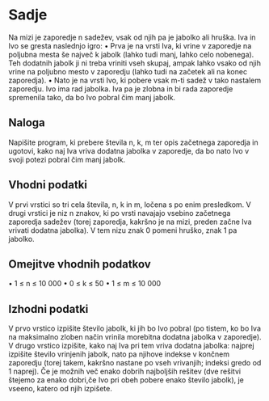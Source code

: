 # Sadje

Na mizi je zaporedje n sadežev, vsak od njih pa je jabolko ali hruška. Iva in Ivo se
gresta naslednjo igro:
• Prva je na vrsti Iva, ki vrine v zaporedje na poljubna mesta še največ k jabolk
(lahko tudi manj, lahko celo nobenega). Teh dodatnih jabolk ji ni treba vriniti vseh
skupaj, ampak lahko vsako od njih vrine na poljubno mesto v zaporedju (lahko tudi
na začetek ali na konec zaporedja).
• Nato je na vrsti Ivo, ki pobere vsak m-ti sadež v tako nastalem zaporedju.
Ivo ima rad jabolka. Iva pa je zlobna in bi rada zaporedje spremenila tako, da bo Ivo
pobral čim manj jabolk.

## Naloga
Napišite program, ki prebere števila n, k, m ter opis začetnega zaporedja in ugotovi, kako
naj Iva vriva dodatna jabolka v zaporedje, da bo nato Ivo v svoji potezi pobral čim manj
jabolk.

## Vhodni podatki
V prvi vrstici so tri cela števila, n, k in m, ločena s po enim presledkom. V drugi vrstici je
niz n znakov, ki po vrsti navajajo vsebino začetnega zaporedja sadežev (torej zaporedja,
kakršno je na mizi, preden začne Iva vrivati dodatna jabolka). V tem nizu znak 0 pomeni
hruško, znak 1 pa jabolko.

## Omejitve vhodnih podatkov
• 1 ≤ n ≤ 10 000
• 0 ≤ k ≤ 50
• 1 ≤ m ≤ 10 000

## Izhodni podatki
V prvo vrstico izpišite število jabolk, ki jih bo Ivo pobral (po tistem, ko bo Iva na maksimalno zloben način vrinila morebitna dodatna jabolka v zaporedje). V drugo vrstico
izpišite, kako naj Iva pri tem vriva dodatna jabolka: najprej izpišite število vrinjenih
jabolk, nato pa njihove indekse v končnem zaporedju (torej takem, kakršno nastane po
vseh vrivanjih; indeksi gredo od 1 naprej).
Če je možnih več enako dobrih najboljših rešitev (dve rešitvi štejemo za enako dobri,če
Ivo pri obeh pobere enako število jabolk), je vseeno, katero od njih izpišete.
